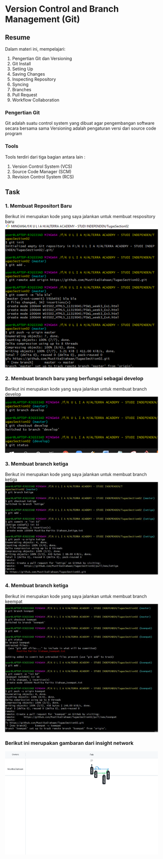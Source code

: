 # Version Control and Branch Management (Git)

## Resume
Dalam materi ini, mempelajari:
1. Pengertian Git dan Versioning
3. Git Install
4. Setiing Up
5. Saving Changes
6. Inspecting Repository
7. Syncing
8. Branches
9. Pull Request
10. Workflow Collaboration


### Pengertian Git
Git adalah suatu control system yang dibuat agar pengembangan software secara bersama sama
Versioning adalah pengaturan versi dari source code program 

### Tools
Tools terdiri dari tiga bagian antara lain :
1. Version Control System (VCS)
2. Source Code Manager (SCM)
3. Revision Control System (RCS)

## Task
### 1. Membuat Repositort Baru
Berikut ini merupakan kode yang saya jalankan untuk membuat respository baru
![Gambar pertama](https://github.com/MustikaSiahaan/vue_Mustika-Marito-Siahaan/blob/master/2_Version%20Control%20and%20Branch%20Management%20(Git)/screenshots/screenshoot_satu.png)

### 2. Membuat branch baru yang berfungsi sebagai develop
Berikut ini merupakan kode yang saya jalankan untuk membuat branch develop
![Gambar kedua](https://github.com/MustikaSiahaan/vue_Mustika-Marito-Siahaan/blob/master/2_Version%20Control%20and%20Branch%20Management%20(Git)/screenshots/screenshoot_develop.png)

### 3. Membuat branch ketiga
Berikut ini merupakan kode yang saya jalankan untuk membuat branch ketiga
![Gambar kedua](https://github.com/MustikaSiahaan/vue_Mustika-Marito-Siahaan/blob/master/2_Version%20Control%20and%20Branch%20Management%20(Git)/screenshots/screenshoots_ketigaa.jpg)

### 4. Membuat branch ketiga
Berikut ini merupakan kode yang saya jalankan untuk membuat branch keempat
![Gambar kedua](https://github.com/MustikaSiahaan/vue_Mustika-Marito-Siahaan/blob/master/2_Version%20Control%20and%20Branch%20Management%20(Git)/screenshots/screenshoots_keempat.jpg)

### Berikut ini merupakan gambaran dari insight network
![Gambar kedua](https://github.com/MustikaSiahaan/vue_Mustika-Marito-Siahaan/blob/master/2_Version%20Control%20and%20Branch%20Management%20(Git)/screenshots/screenshoot_hasil.png)
















